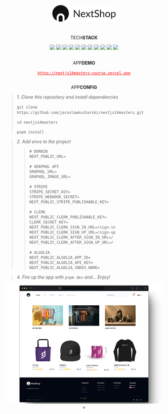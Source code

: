 <div align='center'>

<picture>
  <source media="(prefers-color-scheme: dark)" srcset="public/logodark.png">
  <img src="public/logolight.png" alt="NextShop" width="200px" />
</picture>

#

TECH<strong>STACK</strong>

![]([https://img.shields.io/badge/Vite-646CFF.svg?style=for-the-badge&logo=Vite&logoColor=white](https://img.shields.io/badge/Next.js-000000.svg?style=for-the-badge&logo=nextdotjs&logoColor=white))
![](https://img.shields.io/badge/TypeScript-3178C6.svg?style=for-the-badge&logo=TypeScript&logoColor=white)
![](https://img.shields.io/badge/Tailwind%20CSS-06B6D4.svg?style=for-the-badge&logo=Tailwind-CSS&logoColor=white)
![](https://img.shields.io/badge/GraphQL-E10098.svg?style=for-the-badge&logo=GraphQL&logoColor=white)
![](https://img.shields.io/badge/MDX-1B1F24.svg?style=for-the-badge&logo=MDX&logoColor=white)
![](https://img.shields.io/badge/Zod-3E67B1.svg?style=for-the-badge&logo=Zod&logoColor=white)
![](https://img.shields.io/badge/Clerk-6C47FF.svg?style=for-the-badge&logo=Clerk&logoColor=white)
![](https://img.shields.io/badge/Stripe-008CDD.svg?style=for-the-badge&logo=Stripe&logoColor=white)
![](https://img.shields.io/badge/Vercel-000000.svg?style=for-the-badge&logo=Vercel&logoColor=white)
![](https://img.shields.io/badge/ESLint-4B32C3.svg?style=for-the-badge&logo=ESLint&logoColor=white)
![](https://img.shields.io/badge/Prettier-F7B93E.svg?style=for-the-badge&logo=Prettier&logoColor=black)

##

APP<strong>DEMO</strong>

<a href="https://nextjs14masters-course.vercel.app" style='color: red;'>`https://nextjs14masters-course.vercel.app`</a>

##

APP<strong>CONFIG</strong>

<div align='left'>

> <i>1. Clone this repository and install dependencies</i>
>
> `git clone https://github.com/jaroslawkucharski/nextjs14masters.git`
>
> `cd nextjs14masters`
>
> `pnpm install`

</div>

<div align='left'>

> <i>2. Add envs to the project</i>
>
> > ```
> > # DOMAIN
> > NEXT_PUBLIC_URL=
> >
> > # GRAPHQL API
> > GRAPHQL_URL=
> > GRAPHQL_IMAGE_URL=
> > 
> > # STRIPE
> > STRIPE_SECRET_KEY=
> > STRIPE_WEBHOOK_SECRET=
> > NEXT_PUBLIC_STRIPE_PUBLISHABLE_KEY=
> > 
> > # CLERK
> > NEXT_PUBLIC_CLERK_PUBLISHABLE_KEY=
> > CLERK_SECRET_KEY=
> > NEXT_PUBLIC_CLERK_SIGN_IN_URL=/sign-in
> > NEXT_PUBLIC_CLERK_SIGN_UP_URL=/sign-up
> > NEXT_PUBLIC_CLERK_AFTER_SIGN_IN_URL=/
> > NEXT_PUBLIC_CLERK_AFTER_SIGN_UP_URL=/
> > 
> > # ALGOLIA
> > NEXT_PUBLIC_ALGOLIA_APP_ID=
> > NEXT_PUBLIC_ALGOLIA_API_KEY=
> > NEXT_PUBLIC_ALGOLIA_INDEX_NAME=
> > ```

</div>

<div align='left'>

> <i>4. Fire up the app with `pnpm dev` and... Enjoy!</i>

</div>

<img src="./public/mockup.png" />>

</div>
